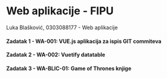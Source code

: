 # Web aplikacije - FIPU

 Luka Blašković, 0303088177 - Web aplikacije
#### Zadatak 1 - WA-001: VUE.js aplikacija za ispis GIT commiteva
#### Zadatak 2 - WA-002: Vuetify datatable
#### Zadatak 3 - WA-BLIC-01: Game of Thrones knjige
